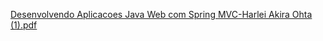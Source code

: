 
[Desenvolvendo Aplicacoes Java Web com Spring MVC-Harlei Akira Ohta (1).pdf](https://github.com/harleiaki/projeto-java-jsp2/files/9709702/Desenvolvendo.Aplicacoes.Java.Web.com.Spring.MVC-Harlei.Akira.Ohta.1.pdf)
